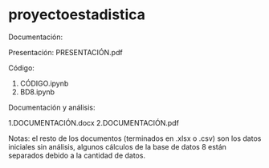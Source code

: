 # proyectoestadistica
Documentación:

Presentación: PRESENTACIÓN.pdf

Código:
1. CÓDIGO.ipynb
2. BD8.ipynb

Documentación y análisis: 

1.DOCUMENTACIÓN.docx
2.DOCUMENTACIÓN.pdf


Notas: el resto de los documentos (terminados en .xlsx o .csv) son los datos iniciales sin análisis, algunos cálculos de la base de datos 8 están separados debido a la cantidad de datos.

   
